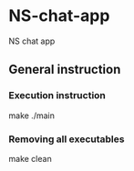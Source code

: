 # NS-chat-app
NS chat app

## General instruction
### Execution instruction
make
./main
### Removing all executables
make clean
